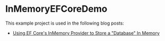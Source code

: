# InMemoryEFCoreDemo

This example project is used in the following blog posts:

* [Using EF Core's InMemory Provider to Store a "Database" In Memory](https://exceptionnotfound.net/ef-core-inmemory-asp-net-core-store-database/)
